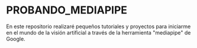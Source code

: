 # PROBANDO_MEDIAPIPE
En este repositorio realizaré pequeños tutoriales y proyectos para iniciarme en el mundo de la visión artificial a través de la herramienta "mediapipe" de Google.
